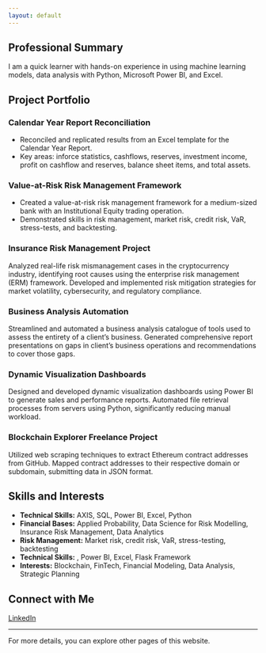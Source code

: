 ```yaml
---
layout: default
---
```


## Professional Summary

I am a quick learner with hands-on experience in using machine learning models, data analysis with Python, Microsoft Power BI, and Excel.

## Project Portfolio

### Calendar Year Report Reconciliation
- Reconciled and replicated results from an Excel template for the Calendar Year Report.
- Key areas: inforce statistics, cashflows, reserves, investment income, profit on cashflow and reserves, balance sheet items, and total assets.

### Value-at-Risk Risk Management Framework
- Created a value-at-risk risk management framework for a medium-sized bank with an Institutional Equity trading operation.
- Demonstrated skills in risk management, market risk, credit risk, VaR, stress-tests, and backtesting.

### Insurance Risk Management Project
Analyzed real-life risk mismanagement cases in the cryptocurrency industry, identifying root causes using the enterprise risk management (ERM) framework. Developed and implemented risk mitigation strategies for market volatility, cybersecurity, and regulatory compliance.

### Business Analysis Automation
Streamlined and automated a business analysis catalogue of tools used to assess the entirety of a client’s business. Generated comprehensive report presentations on gaps in client’s business operations and recommendations to cover those gaps.

### Dynamic Visualization Dashboards
Designed and developed dynamic visualization dashboards using Power BI to generate sales and performance reports. Automated file retrieval processes from servers using Python, significantly reducing manual workload.

### Blockchain Explorer Freelance Project
Utilized web scraping techniques to extract Ethereum contract addresses from GitHub. Mapped contract addresses to their respective domain or subdomain, submitting data in JSON format.

## Skills and Interests

- **Technical Skills:** AXIS, SQL, Power BI, Excel, Python
- **Financial Bases:** Applied Probability, Data Science for Risk Modelling, Insurance Risk Management, Data Analytics
- **Risk Management:** Market risk, credit risk, VaR, stress-testing, backtesting
- **Technical Skills:** , Power BI, Excel, Flask Framework
- **Interests:** Blockchain, FinTech, Financial Modeling, Data Analysis, Strategic Planning


## Connect with Me

[LinkedIn](https://www.linkedin.com/in/maarouf-hatab)

---

For more details, you can explore other pages of this website.
